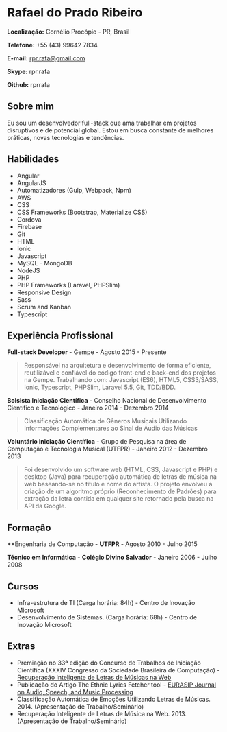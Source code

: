 # Rafael do Prado Ribeiro

**Localização:** Cornélio Procópio - PR, Brasil

**Telefone:** +55 (43) 99642 7834

**E-mail:** rpr.rafa@gmail.com

**Skype:** rpr.rafa

**Github:** rprrafa

## Sobre mim
Eu sou um desenvolvedor full-stack que ama trabalhar em projetos disruptivos e de potencial global. Estou em busca constante de melhores práticas, novas tecnologias e tendências.

## Habilidades

* Angular
* AngularJS
* Automatizadores (Gulp, Webpack, Npm)
* AWS
* CSS
* CSS Frameworks (Bootstrap, Materialize CSS)
* Cordova
* Firebase
* Git
* HTML
* Ionic
* Javascript
* MySQL - MongoDB
* NodeJS
* PHP
* PHP Frameworks (Laravel, PHPSlim)
* Responsive Design
* Sass
* Scrum and Kanban
* Typescript

## Experiência Profissional

**Full-stack Developer** - Gempe - Agosto 2015 - Presente

> Responsável na arquitetura e desenvolvimento de forma eficiente, reutilizável e confiável do código front-end e back-end dos projetos na Gempe. Trabalhando com: Javascript (ES6), HTML5, CSS3/SASS, Ionic, Typescript, PHPSlim, Laravel 5.5, Git, TDD/BDD.

**Bolsista Iniciação Científica** - Conselho Nacional de Desenvolvimento Científico e Tecnológico - Janeiro 2014 - Dezembro 2014

> Classificação Automática de Gêneros Musicais Utilizando Informações Complementares ao Sinal de Áudio das Músicas

**Voluntário Iniciação Científica** - Grupo de Pesquisa na área de Computação e Tecnologia Musical (UTFPR) - Janeiro 2012 - Dezembro 2013

> Foi desenvolvido um software web (HTML, CSS, Javascript e PHP) e desktop (Java) para recuperação automática de letras de música na web baseando-se no título e nome do artista. O projeto envolveu a criação de um algoritmo próprio (Reconhecimento de Padrões) para extração
da letra contida em qualquer site retornado pela busca na API da Google.

## Formação

**Engenharia de Computação - **UTFPR** - Agosto 2010 - Julho 2015

**Técnico em Informática** - **Colégio Divino Salvador** - Janeiro 2006 - Julho 2008


## Cursos

* Infra-estrutura de TI (Carga horária: 84h) - Centro de Inovação Microsoft
* Desenvolvimento de Sistemas. (Carga horária: 68h) - Centro de Inovação Microsoft

## Extras

* Premiação no 33ª edição do Concurso de Trabalhos de Iniciação Científica (XXXIV Congresso da Sociedade Brasileira de Computação) - [Recuperação Inteligente de Letras de Músicas na Web](http://www.utfpr.edu.br/cornelioprocopio/estrutura-universitaria/assessorias/ascom/noticias/acervo/2014-1/engenharia-da-computacao)
* Publicação do Artigo The Ethnic Lyrics Fetcher tool - [EURASIP Journal on Audio, Speech, and Music Processing](https://asmp-eurasipjournals.springeropen.com/track/pdf/10.1186/s13636-014-0027-4)
* Classificação Automática de Emoções Utilizando Letras de Músicas. 2014. (Apresentação de Trabalho/Seminário)
* Recuperação Inteligente de Letras de Música na Web. 2013. (Apresentação de Trabalho/Seminário)
